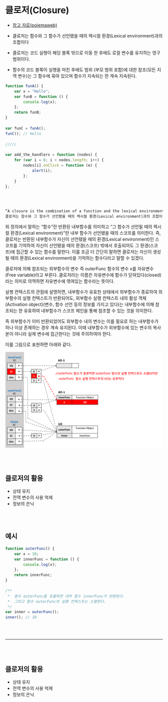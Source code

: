 # 클로저(Closure)

-   [참고 자료(poiemaweb)](https://poiemaweb.com/js-closure)

-   클로저는 함수와 그 함수가 선언됐을 때의 렉시컬 환경(Lexical environment)과의 조합이다
-   클로저는 코드 실행이 해당 블록 밖으로 이동 한 후에도 로컬 변수를 유지하는 영구 범위이다.
-   함수의 코드 블록이 실행을 마친 후에도 범위 (부모 범위 포함)에 대한 참조(모든 지역 변수)는 그 함수에 묶여 있으며 함수가 지속되는 한 계속 지속된다.

```js
function funA() {
    var x = "Hello";
    var funB = function () {
        console.log(x);
    };
    return funB;
}

var funC = funA();
funC(); // Hello

/////

var add_the_handlers = function (nodes) {
    for (var i = 0; i < nodes.length; i++) {
        nodes[i].onClick = function (e) {
            alert(i);
        };
    }
};
```

<br />
<br />

```md
“A closure is the combination of a function and the lexical environment within which that function was declared.”
클로저는 함수와 그 함수가 선언됐을 때의 렉시컬 환경(Lexical environment)과의 조합이다.
```

위 정의에서 말하는 “함수”란 반환된 내부함수를 의미하고 “그 함수가 선언될 때의 렉시컬 환경(Lexical environment)”란 내부 함수가 선언됐을 때의 스코프를 의미한다. 즉, 클로저는 반환된 내부함수가 자신이 선언됐을 때의 환경(Lexical environment)인 스코프를 기억하여 자신이 선언됐을 때의 환경(스코프) 밖에서 호출되어도 그 환경(스코프)에 접근할 수 있는 함수를 말한다. 이를 조금 더 간단히 말하면 클로저는 자신이 생성될 때의 환경(Lexical environment)을 기억하는 함수다라고 말할 수 있겠다.

클로저에 의해 참조되는 외부함수의 변수 즉 outerFunc 함수의 변수 x를 자유변수(Free variable)라고 부른다. 클로저라는 이름은 자유변수에 함수가 닫혀있다(closed)라는 의미로 의역하면 자유변수에 엮여있는 함수라는 뜻이다.

실행 컨텍스트의 관점에 설명하면, 내부함수가 유효한 상태에서 외부함수가 종료하여 외부함수의 실행 컨텍스트가 반환되어도, 외부함수 실행 컨텍스트 내의 활성 객체(Activation object)(변수, 함수 선언 등의 정보를 가지고 있다)는 내부함수에 의해 참조되는 한 유효하여 내부함수가 스코프 체인을 통해 참조할 수 있는 것을 의미한다.

즉 외부함수가 이미 반환되었어도 외부함수 내의 변수는 이를 필요로 하는 내부함수가 하나 이상 존재하는 경우 계속 유지된다. 이때 내부함수가 외부함수에 있는 변수의 복사본이 아니라 실제 변수에 접근한다는 것에 주의하여야 한다.

이를 그림으로 표현하면 아래와 같다.

![](images/2023-03-17-23-45-47.png)

<br />
<br />

## 클로저의 활용

-   상태 유지
-   전역 변수의 사용 억제
-   정보의 은닉

<br />
<br />

## 예시

```js
function outerFunc() {
    var x = 10;
    var innerFunc = function () {
        console.log(x);
    };
    return innerFunc;
}

/**
 *  함수 outerFunc를 호출하면 내부 함수 innerFunc가 반환된다.
 *  그리고 함수 outerFunc의 실행 컨텍스트는 소멸한다.
 */
var inner = outerFunc();
inner(); // 10
```

<br /><br />

---

<br /><br />

## 클로저의 활용

-   상태 유지
-   전역 변수의 사용 억제
-   정보의 은닉
